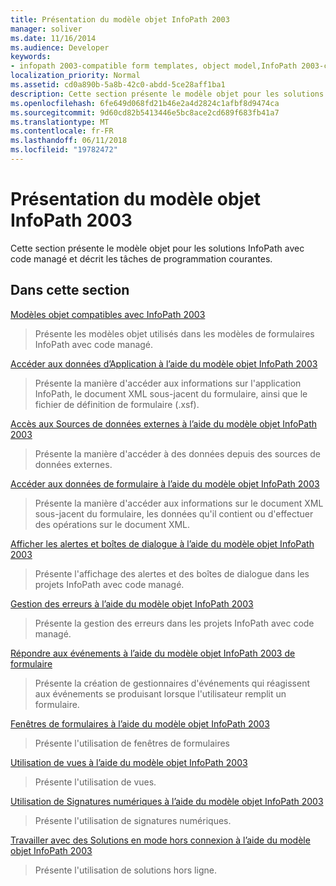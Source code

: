 ```yaml
---
title: Présentation du modèle objet InfoPath 2003
manager: soliver
ms.date: 11/16/2014
ms.audience: Developer
keywords:
- infopath 2003-compatible form templates, object model,InfoPath 2003-compatible object model,object models [InfoPath 2003]
localization_priority: Normal
ms.assetid: cd0a890b-5a8b-42c0-abdd-5ce28aff1ba1
description: Cette section présente le modèle objet pour les solutions InfoPath avec code managé et décrit les tâches de programmation courantes.
ms.openlocfilehash: 6fe649d068fd21b46e2a4d2824c1afbf8d9474ca
ms.sourcegitcommit: 9d60cd82b5413446e5bc8ace2cd689f683fb41a7
ms.translationtype: MT
ms.contentlocale: fr-FR
ms.lasthandoff: 06/11/2018
ms.locfileid: "19782472"
---
```

# <a name="understanding-the-infopath-2003-object-model"></a>Présentation du modèle objet InfoPath 2003

Cette section présente le modèle objet pour les solutions InfoPath avec code managé et décrit les tâches de programmation courantes.
  
## <a name="in-this-section"></a>Dans cette section

[Modèles objet compatibles avec InfoPath 2003](infopath-2003-compatible-object-models.md)
  
> Présente les modèles objet utilisés dans les modèles de formulaires InfoPath avec code managé.
    
[Accéder aux données d’Application à l’aide du modèle objet InfoPath 2003](how-to-access-application-data-using-the-infopath-2003-object-model.md)
  
> Présente la manière d'accéder aux informations sur l'application InfoPath, le document XML sous-jacent du formulaire, ainsi que le fichier de définition de formulaire (.xsf).
    
[Accès aux Sources de données externes à l’aide du modèle objet InfoPath 2003](how-to-access-external-data-sources-using-the-infopath-2003-object-model.md)
  
> Présente la manière d'accéder à des données depuis des sources de données externes.
    
[Accéder aux données de formulaire à l’aide du modèle objet InfoPath 2003](how-to-access-form-data-using-the-infopath-2003-object-model.md)
  
> Présente la manière d'accéder aux informations sur le document XML sous-jacent du formulaire, les données qu'il contient ou d'effectuer des opérations sur le document XML.
    
[Afficher les alertes et boîtes de dialogue à l’aide du modèle objet InfoPath 2003](how-to-display-alerts-and-dialog-boxes-using-the-infopath-2003-object-model.md)
  
> Présente l'affichage des alertes et des boîtes de dialogue dans les projets InfoPath avec code managé.
    
[Gestion des erreurs à l’aide du modèle objet InfoPath 2003](how-to-handle-errors-using-the-infopath-2003-object-model.md)
  
> Présente la gestion des erreurs dans les projets InfoPath avec code managé.
    
[Répondre aux événements à l’aide du modèle objet InfoPath 2003 de formulaire](how-to-respond-to-form-events-using-the-infopath-2003-object-model.md)
  
> Présente la création de gestionnaires d'événements qui réagissent aux événements se produisant lorsque l'utilisateur remplit un formulaire.
    
[Fenêtres de formulaires à l’aide du modèle objet InfoPath 2003](how-to-work-with-form-windows-using-the-infopath-2003-object-model.md)
  
> Présente l'utilisation de fenêtres de formulaires
    
[Utilisation de vues à l’aide du modèle objet InfoPath 2003](how-to-work-with-views-using-the-infopath-2003-object-model.md)
  
> Présente l'utilisation de vues.
    
[Utilisation de Signatures numériques à l’aide du modèle objet InfoPath 2003](how-to-work-with-digital-signatures-using-the-infopath-2003-object-model.md)
  
> Présente l'utilisation de signatures numériques.
    
[Travailler avec des Solutions en mode hors connexion à l’aide du modèle objet InfoPath 2003](how-to-work-with-offline-solutions-using-the-infopath-2003-object-model.md)
  
> Présente l'utilisation de solutions hors ligne.
    

